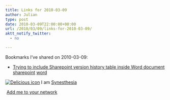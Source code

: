 ```yaml
---
title: Links for 2010-03-09
author: Julian
type: post
date: 2010-03-09T22:00:00+00:00
url: /2010/03/09/links-for-2010-03-09/
aktt_notify_twitter:
  - no

---
```

Bookmarks I&#8217;ve shared on 2010-03-09:

  * [Trying to include Sharepoint version history table inside Word document][1] 
    [sharepoint][2] [word][3] </li> </ul> 
    
    <p class="deliciouslink">
      <a href="http://del.icio.us/synesthesia" title="See all my bookmarks on del.icio.us"><img src="https://www.synesthesia.co.uk/images/deliciousicon.jpg" alt="Delicious icon" /></a>&nbsp;I am <a href="http://del.icio.us/synesthesia" title="See all my bookmarks on del.icio.us">Synesthesia</a>
    </p>
    
    <p class="deliciouslink">
      <a href="http://del.icio.us/network?add=synesthesia" title="Add me to your del.icio.us network"><img src="https://www.synesthesia.co.uk/images/add.gif" alt="" /></a>&nbsp;<a href="http://del.icio.us/network?add=synesthesia" title="Add me to your del.icio.us network">Add me to your network</a>
    </p>

 [1]: http://social.msdn.microsoft.com/Forums/en-US/sharepointecm/thread/4ccf8421-e425-44a8-a29f-cd22a016557f
 [2]: http://delicious.com/synesthesia/sharepoint
 [3]: http://delicious.com/synesthesia/word